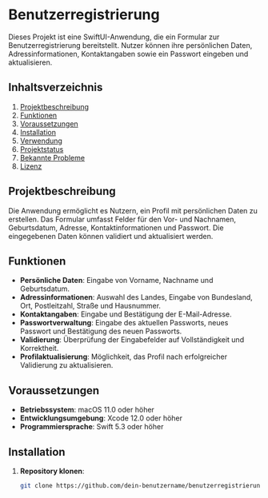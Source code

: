 # Benutzerregistrierung

Dieses Projekt ist eine SwiftUI-Anwendung, die ein Formular zur Benutzerregistrierung bereitstellt. Nutzer können ihre persönlichen Daten, Adressinformationen, Kontaktangaben sowie ein Passwort eingeben und aktualisieren.

## Inhaltsverzeichnis

1. [Projektbeschreibung](#projektbeschreibung)
2. [Funktionen](#funktionen)
3. [Voraussetzungen](#voraussetzungen)
4. [Installation](#installation)
5. [Verwendung](#verwendung)
6. [Projektstatus](#projektstatus)
7. [Bekannte Probleme](#bekannte-probleme)
8. [Lizenz](#lizenz)

## Projektbeschreibung

Die Anwendung ermöglicht es Nutzern, ein Profil mit persönlichen Daten zu erstellen. Das Formular umfasst Felder für den Vor- und Nachnamen, Geburtsdatum, Adresse, Kontaktinformationen und Passwort. Die eingegebenen Daten können validiert und aktualisiert werden.

## Funktionen

- **Persönliche Daten**: Eingabe von Vorname, Nachname und Geburtsdatum.
- **Adressinformationen**: Auswahl des Landes, Eingabe von Bundesland, Ort, Postleitzahl, Straße und Hausnummer.
- **Kontaktangaben**: Eingabe und Bestätigung der E-Mail-Adresse.
- **Passwortverwaltung**: Eingabe des aktuellen Passworts, neues Passwort und Bestätigung des neuen Passworts.
- **Validierung**: Überprüfung der Eingabefelder auf Vollständigkeit und Korrektheit.
- **Profilaktualisierung**: Möglichkeit, das Profil nach erfolgreicher Validierung zu aktualisieren.

## Voraussetzungen

- **Betriebssystem**: macOS 11.0 oder höher
- **Entwicklungsumgebung**: Xcode 12.0 oder höher
- **Programmiersprache**: Swift 5.3 oder höher

## Installation

1. **Repository klonen**:
   ```bash
   git clone https://github.com/dein-benutzername/benutzerregistrierung.git
